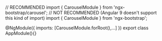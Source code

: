 // RECOMMENDED
import { CarouselModule } from 'ngx-bootstrap/carousel';
// NOT RECOMMENDED (Angular 9 doesn't support this kind of import)
import { CarouselModule } from 'ngx-bootstrap';

@NgModule({
  imports: [CarouselModule.forRoot(),...]
})
export class AppModule(){}
